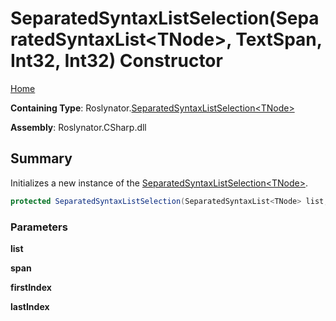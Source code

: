 # SeparatedSyntaxListSelection\(SeparatedSyntaxList\<TNode>, TextSpan, Int32, Int32\) Constructor

[Home](../../../README.md#_top)

**Containing Type**: Roslynator\.[SeparatedSyntaxListSelection\<TNode>](../README.md#_top)

**Assembly**: Roslynator\.CSharp\.dll

## Summary

Initializes a new instance of the [SeparatedSyntaxListSelection\<TNode>](../README.md#_top)\.

```csharp
protected SeparatedSyntaxListSelection(SeparatedSyntaxList<TNode> list, TextSpan span, int firstIndex, int lastIndex)
```

### Parameters

**list**

**span**

**firstIndex**

**lastIndex**